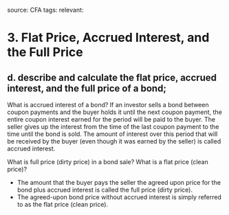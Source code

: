 source: CFA
tags: 
relevant: 

# 3. Flat Price, Accrued Interest, and the Full Price

## d. describe and calculate the flat price, accrued interest, and the full price of a bond;

What is accrued interest of a bond?
If an investor sells a bond between coupon payments and the buyer holds it until the next coupon payment, the entire coupon interest earned for the period will be paid to the buyer. The seller gives up the interest from the time of the last coupon payment to the time until the bond is sold. The amount of interest over this period that will be received by the buyer (even though it was earned by the seller) is called accrued interest.

What is full price (dirty price) in a bond sale? What is a flat price (clean price)?
- The amount that the buyer pays the seller the agreed upon price for the bond plus accrued interest is called the full price (dirty price).
- The agreed-upon bond price without accrued interest is simply referred to as the flat price (clean price).


